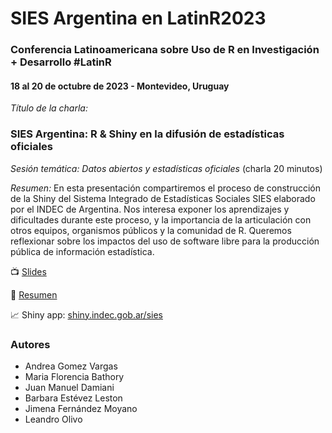 # SIES Argentina en LatinR2023

### Conferencia Latinoamericana sobre Uso de R en Investigación + Desarrollo #LatinR
#### 18 al 20 de octubre de 2023 - Montevideo, Uruguay

_Título de la charla:_ 
### SIES Argentina: R & Shiny en la difusión de estadísticas oficiales

_Sesión temática:  Datos abiertos y estadísticas oficiales_ (charla 20 minutos)

_Resumen:_ En esta presentación compartiremos el proceso de construcción de la Shiny del Sistema Integrado de Estadísticas Sociales SIES elaborado por el INDEC de Argentina. Nos interesa exponer los aprendizajes y dificultades durante este proceso, y la importancia de la articulación con otros equipos, organismos públicos y la comunidad de R. Queremos reflexionar sobre los impactos del uso de software libre para la producción pública de información estadística.

📺 [Slides](https://sies-latinr2023.netlify.app/#/title-slide)  

:bookmark_tabs: [Resumen](https://github.com/SoyAndrea/SIES_LatinR2023/blob/main/SIES%20Argentina.pdf) 

:chart_with_upwards_trend: Shiny app: [shiny.indec.gob.ar/sies](https://shiny.indec.gob.ar/sies/)

### Autores
- Andrea Gomez Vargas 
- Maria Florencia Bathory 
- Juan Manuel Damiani 
- Barbara Estévez Leston 
- Jimena Fernández Moyano 
- Leandro Olivo

